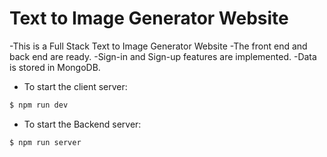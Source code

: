 # Text to Image Generator Website

-This is a Full Stack Text to Image Generator Website
-The front end and back end are ready.
-Sign-in and Sign-up features are implemented.
-Data is stored in MongoDB.


* To start the client server:
```bash
$ npm run dev
```

* To start the Backend server:
```bash
$ npm run server
```
